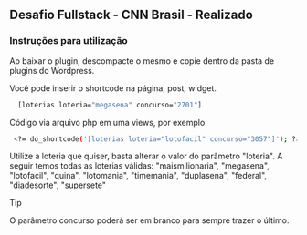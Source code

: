 ## Desafio Fullstack - CNN Brasil - Realizado
### Instruções para utilização
Ao baixar o plugin, descompacte o mesmo e copie dentro da pasta de plugins do Wordpress.


Você pode inserir o shortcode na página, post, widget.

```bash
  [loterias loteria="megasena" concurso="2701"]
```

Código via arquivo php em uma views, por exemplo

```bash
 <?= do_shortcode('[loterias loteria="lotofacil" concurso="3057"]'); ?>
```

Utilize a loteria que quiser, basta alterar o valor do parâmetro "loteria". A seguir temos todas as loterias válidas:
"maismilionaria",
"megasena",
"lotofacil",
"quina",
"lotomania",
"timemania",
"duplasena",
"federal",
"diadesorte",
"supersete"

> [!TIP]
> O parâmetro concurso poderá ser em branco para sempre trazer o último.


